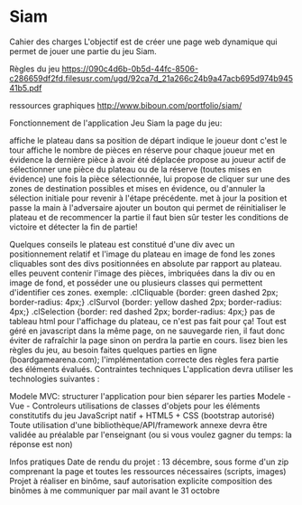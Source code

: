 # Siam
Cahier des charges
L'objectif est de créer une page web dynamique qui permet de jouer une partie du jeu Siam.

Règles du jeu
https://090c4d6b-0b5d-44fc-8506-c286659df2fd.filesusr.com/ugd/92ca7d_21a266c24b9a47acb695d974b94541b5.pdf

ressources graphiques
http://www.biboun.com/portfolio/siam/


Fonctionnement de l'application
Jeu Siam
la page du jeu:

affiche le plateau dans sa position de départ
indique le joueur dont c'est le tour
affiche le nombre de pièces en réserve pour chaque joueur
met en évidence la dernière pièce à avoir été déplacée
propose au joueur actif de sélectionner une pièce du plateau ou de la réserve (toutes mises en évidence)
une fois la pièce sélectionnée, lui propose de cliquer sur une des zones de destination possibles et mises en évidence, ou d'annuler la sélection initiale pour revenir à l'étape précédente. met à jour la position et passe la main à l'adversaire
ajouter un bouton qui permet de réinitialiser le plateau et de recommencer la partie
il faut bien sûr tester les conditions de victoire et détecter la fin de partie!



Quelques conseils
le plateau est constitué d'une div avec un positionnement relatif et l'image du plateau en image de fond
les zones cliquables sont des divs positionnées en absolute par rapport au plateau. elles peuvent contenir l'image des pièces, imbriquées dans la div ou en image de fond, et posséder une ou plusieurs classes qui permettent d'identifier ces zones. exemple:
.clCliquable {border: green dashed 2px; border-radius: 4px;}
.clSurvol {border: yellow dashed 2px; border-radius: 4px;}
.clSelection {border: red dashed 2px; border-radius: 4px;}
pas de tableau html pour l'affichage du plateau, ce n'est pas fait pour ça!
Tout est géré en javascript dans la même page, on ne sauvegarde rien, il faut donc éviter de rafraîchir la page sinon on perdra la partie en cours.
lisez bien les règles du jeu, au besoin faites quelques parties en ligne (boardgamearena.com); l'implémentation correcte des règles fera partie des éléments évalués.
Contraintes techniques
L'application devra utiliser les technologies suivantes :

Modele MVC: structurer l'application pour bien séparer les parties Modele - Vue - Controleurs
utilisations de classes d'objets pour les éléments constitutifs du jeu
JavaScript natif + HTML5 + CSS (bootstrap autorisé)
Toute utilisation d'une bibliothèque/API/framework annexe devra être validée au préalable par l'enseignant (ou si vous voulez gagner du temps: la réponse est non)

Infos pratiques
Date de rendu du projet : 13 décembre, sous forme d'un zip comprenant la page et toutes les ressources nécessaires (scripts, images)
Projet à réaliser en binôme, sauf autorisation explicite
composition des binômes à me communiquer par mail avant le 31 octobre
